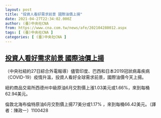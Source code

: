 ```yaml
---
layout: post
title: "投資人看好需求前景 國際油價上揚"
date: 2021-04-27T22:34:02.000Z
author: (臺)中央社CNA
from: https://www.cna.com.tw/news/afe/202104280012.aspx
tags: [ (臺)中央社CNA ]
categories: [ (臺)中央社CNA ]
---
```

<!--1619562842000-->
[投資人看好需求前景 國際油價上揚](https://www.cna.com.tw/news/afe/202104280012.aspx)
------

<div>
<div></div><div class="paragraph"><p>（中央社紐約27日綜合外電報導）儘管印度、巴西和日本2019冠狀病毒疾病（COVID-19）疫情升溫，投資人看好全球需求前景，國際油價今天上揚。</p><p>紐約商品交易所西德州中級原油6月交割價上漲1.03美元或1.66%，來到每桶62.94美元。</p><p>倫敦北海布倫特原油6月交割價上揚77美分或1.17% ，來到每桶66.42美元。（譯者：陳政一）1100428</p></div>
</div>
